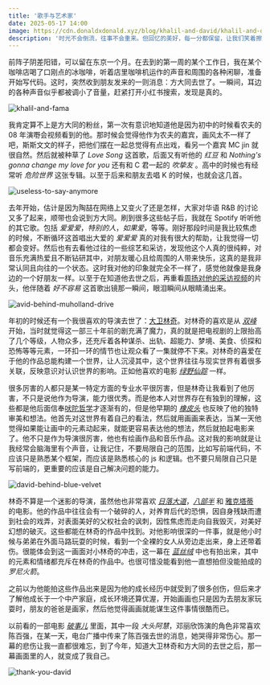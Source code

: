 ```yaml
---
title: '歌手与艺术家'
date: 2025-05-17 14:00
image: https://cdn.donaldxdonald.xyz/blog/khalil-and-david/khalil-and-david.jpg
description: '时光不会倒流，往事不会重来。但回忆的美好，每一分都保留，让我们笑着擦肩而过。'
---
```


前阵子阴差阳错，可以留在东京一个月。在去到的第一周的某个工作日，我在某个咖啡店喝了口刚点的冰咖啡，听着店里咖啡机运作的声音和周围的各种闲聊，准备开始写代码。这时，突然收到朋友发来的一则消息：方大同去世了。一瞬间，耳边的各种声音似乎都被调小了音量，赶紧打开小红书搜索，发现是真的。

![khalil-and-fama](https://cdn.donaldxdonald.xyz/blog/khalil-and-david/khalil-and-fama.jpg)

我肯定算不上是方大同的粉丝，第一次有意识地知道他是因为初中的时候看农夫的 08 年演嘢会视频看到的他。那时候会觉得他作为农夫的嘉宾，画风太不一样了吧，斯斯文文的样子，把他们摆在一起总觉得有点出戏，看另一个嘉宾 MC jin 就很自然。然后就被种草了 *Love Song* 这首歌，后面又有听他的 *红豆* 和 *Nothing's gonna change my love for you* 还有和 C 君一起的 *吹挚友* 。高中的时候也有经常听 *危险世界* 这张专辑。以至于后来和朋友去唱 K 的时候，也就会这几首。

![useless-to-say-anymore](https://cdn.donaldxdonald.xyz/blog/khalil-and-david/useless-to-say-anymore.jpg)

去年开始，估计是因为陶喆在网络上又变火了还是怎样，大家对华语 R&B 的讨论又多了起来，顺带也会说到方大同。刷到很多这些帖子后，我就在 Spotify 听听他的其它歌。包括 *爱爱爱*，*特别的人*，*如果爱*，等等。刚好那段时间是我比较焦虑的时候，不断循环这首唱出大爱的 *爱爱爱* 真的对我有很大的帮助，让我觉得一切都会变好。然后也有去看他过往的一些综艺和采访，发现他这个人真的很纯粹，对音乐充满热爱且不断钻研其中，对朋友暖心且给周围的人带来快乐，这真的是我非常认同且向往的一个状态。这时我对他的印象就完全不一样了，感觉他就像是我身边的一个好朋友一样。以至于在知道他去世之后，再重看[周扬对他的采访视频](https://www.bilibili.com/video/BV1ZzyTYvEgq/)的片头，他伴随着 *好不容易* 这首歌出镜那一瞬间，眼泪瞬间从眼睛涌出来。

![avid-behind-muholland-drive](https://cdn.donaldxdonald.xyz/blog/khalil-and-david/david-behind-muholland-drive.jpg)

年初的时候还有一个我很喜欢的导演去世了：[大卫林奇](https://en.wikipedia.org/wiki/David_Lynch)。对林奇的喜欢是从 [*双峰*](https://en.wikipedia.org/wiki/Twin_Peaks) 开始，当时就觉得这一部三十年前的剧充满了魔力，真的就是把电视剧的上限抬高了几个等级，人物众多，还充斥着各种谋杀、出轨、超能力、梦境、美食、侦探和恐怖等等元素，一环扣一环的情节也让观众看了一集就停不下来。对林奇的喜爱在于他的作品总能构建一个世界，让人沉浸其中，这个世界往往与现实世界有着很多关联，反映意识对认识世界的影响。正如他喜欢的电影 [*绿野仙踪*](https://en.wikipedia.org/wiki/The_Wizard_of_Oz) 一样。

很多厉害的人都只是某一特定方面的专业水平很厉害，但是林奇让我看到了他厉害，不只是说他作为导演，能力很优秀。而是他本人对世界存在有独到的理解，这些都是他后面信奉[吠陀哲学](https://en.wikipedia.org/wiki/Advaita_Vedanta)才逐渐有的，但是他早期的 [*橡皮头*](https://en.wikipedia.org/wiki/Eraserhead) 也反映了他的独特审美和想法。他首先对这世界有着自己的看法，然后就用画画来表达，当某一天他觉得如果能让画中的元素动起来，就能更容易表达他的想法，然后就拍起电影来了。他不只是作为导演很厉害，他也有绘画作品和音乐作品。这对我的影响就是让我经常会脑海里有个声音，让我记住，不要局限自己的范围，比如写前端代码，不应该只是熟悉某个框架，而应该是熟悉核心的 js 和逻辑。也不要只局限自己只是写前端的，更重要的应该是自己解决问题的能力。

![david-behind-blue-velvet](https://cdn.donaldxdonald.xyz/blog/khalil-and-david/david-behind-blue-velvet.jpg)

林奇不算是一个迷影的导演，虽然他也非常喜欢 [*日落大道*](https://en.wikipedia.org/wiki/Sunset_Boulevard_(film))，[*八部半*](https://en.wikipedia.org/wiki/8%C2%BD) 和 [雅克塔蒂](https://en.wikipedia.org/wiki/Jacques_Tati) 的电影。他的作品中往往会有一个破碎的人，对养育后代的恐惧，因自身残缺而遭到社会的戏弄，对表面美好的父权社会的讽刺，因性焦虑而走向自我毁灭，对美好幻想的破灭。这些都能在林奇的作品中找到。对他影响很深的一件事，就是他小时候与弟弟在外面马路玩耍的时候，看到一个全裸的女人从旁边走出来，身上还带着伤。很能体会到这一画面对小林奇的冲击，这一幕在 [*蓝丝绒*](https://en.wikipedia.org/wiki/Blue_Velvet_(film)) 中也有拍出来，其中的元素和情绪都充斥在林奇的作品中。也很可惜没能看到他一直想拍但没能拍成的 *罗尼火箭*。

之前以为他能拍这些作品出来是因为他的成长经历中就受到了很多创伤，但后来才了解他成长于一个中产家庭，成长环境还算优渥，开始画画也只是因为去朋友家玩耍时，朋友的爸爸是画家，然后他觉得画画就能谋生这件事情很酷而已。

以前看的一部电影 [*破事儿*](https://zh.wikipedia.org/zh-cn/%E7%A0%B4%E4%BA%8B%E5%85%92) 里面，其中一段 *大头阿慧*，邓丽欣饰演的角色非常喜欢陈百强，在某一天，电台广播中传来了陈百强去世的消息，她哭得非常伤心。那一幕的悲伤让我一直都很难忘，到了今年，知道大卫林奇和方大同的去世之后，那一幕画面里的人，就变成了我自己。

![thank-you-david](https://cdn.donaldxdonald.xyz/blog/khalil-and-david/thank-you-david.jpg)